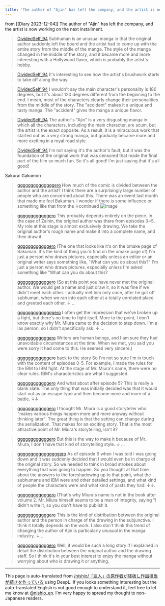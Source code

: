 ```yaml
---
title: 'The author of "Ajin" has left the company, and the artist is now working on the next installment.'
---
```


from  [[Diary 2023-12-04]]
The author of "Ajin" has left the company, and the artist is now working on the next installment.
> [DividedSelf_94](https://twitter.com/DividedSelf_94/status/1731239909225382330) Subhuman is an unusual manga in that the original author suddenly left the board and the artist had to come up with the entire story from the middle of the manga. The style of the manga changed in the middle of the story, and it became more and more interesting with a Hollywood flavor, which is probably the artist's hobby.

> [DividedSelf_94](https://twitter.com/DividedSelf_94/status/1731239910999507017) It's interesting to see how the artist's brushwork starts to take off along the way.

> [DividedSelf_94](https://twitter.com/DividedSelf_94/status/1731307285421666385) I wouldn't say the main character's personality is 180 degrees, but it's about 120 degrees different from the beginning to the end. I mean, most of the characters clearly change their personalities from the middle of the story.
>  The "accident" makes it a unique and tasty manga. The "accident" gives the manga a unique flavor.

> [DividedSelf_94](https://twitter.com/DividedSelf_94/status/1731308654421491720) The author's "Ajin" is a very disgusting manga in which all the characters, including the main character, are scum, but the artist is the exact opposite. As a result, it is a miraculous work that started out as a very strong manga, but gradually became more and more exciting in a royal road style.

> [DividedSelf_94](https://twitter.com/DividedSelf_94/status/1731309208354935073) I'm not saying it's the author's fault, but it was the foundation of the original work that was censored that made the final part of the film so much fun. So it's all good! I'm just saying that it's all good!

Sakurai Gakumon
> [ggggggggggggggero](https://twitter.com/ggggggggggero/status/913002403904987136) How much of the comic is divided between the author and the artist?
>  I think there are a surprisingly large number of people who are concerned about this.
>  There was an event last month that made me feel
>  Bakuman. I wonder if there is some influence or something like that from the
>  ↓continued
>  ![image](https://pbs.twimg.com/media/DKui13JUQAEKLUs?format=jpg&name=900x900#.png)

> [ggggggggggggero](https://twitter.com/ggggggggggero/status/913002629374001153) This probably depends entirely on the piece.
>  In the case of Zainin, the original author was there from episodes 0~5.
>  My role at this stage is almost exclusively drawing.
>  We take the original author's rough name and make it into a complete name, and then draw it.

> [ggggggggggggero](https://twitter.com/ggggggggggero/status/913002816511397888) (The one that looks like it's on the omake page of Bakuman. It's the kind of thing you'd find on the omake page of)
>  I'm just a person who draws pictures, especially unless an editor or an original writer says something like, "What can you do about this?" I'm just a person who draws pictures, especially unless I'm asked something like "What can you do about this?

> [ggggggggggggero](https://twitter.com/ggggggggggero/status/913003269785501696) (So at this point you have never met the original author.
>  We would get a name and just draw it, so it was fine if we didn't meet each other.
>  I actually met him only once, after he got off subhuman, when we ran into each other at a totally unrelated place and greeted each other. ↓ ...

> [ggggggggggggggero](https://twitter.com/ggggggggggero/status/913004012026306560) I often get the impression that we've broken up a fight, but there's no time to fight itself.
>  More to the point, I don't know exactly why Mr. Miura came to the decision to step down.
>  I'm a lax person, so I didn't specifically ask. ↓ ...

> [ggggggggggggero](https://twitter.com/ggggggggggero/status/913004187008434176) Writers are human beings, and I am sure they had unavoidable circumstances at the time.
>  When we met, you said you were sorry it had come to this.
>  He seemed very sincere.)

> [ggggggggggggero](https://twitter.com/ggggggggggero/status/913004371901784065) back to the story
>  So I'm not so sure I'm in touch with the content of episodes 0-5.
>  For example, I made the rules for the IBM to IBM fight.
>  At the stage of Mr. Miura's name, there were no clear rules.
>  IBM's characteristics are what I suggested.

> [ggggggggggggero](https://twitter.com/ggggggggggero/status/913004521256763393) And what about after episode 5?
>  This is really a blank slate.
>  The only thing that was initially decided was that it would start out as an escape type and then become more and more of a battle. ↓↓

> [ggggggggggggero](https://twitter.com/ggggggggggero/status/913004895963193344) I thought Mr. Miura is a good storyteller who "makes various things happen more and more anyway without thinking later". The great thing is that the setting can change during the serialization. That makes for an exciting story. That is the most attractive point of Mr. Miura's storytelling, isn't it?

> [ggggggggggggero](https://twitter.com/ggggggggggero/status/913005186964008961) But this is the way to make it because of Mr. Miura,
>  I don't have that kind of storytelling style. ↓ ...

> [ggggggggggggggggero](https://twitter.com/ggggggggggero/status/913005466774495232) As of episode 6 when I was told I was going down and it was suddenly decided that I would even be in charge of the original story.
>  So we needed to think in broad strokes about everything that was going to happen.
>  So you thought at that time about the answers to the foreshadowing up to that point, what the subhumans and IBM were and other detailed settings, and what kind of people the characters were and what kind of pasts they had. ↓↓.

> [ggggggggggggero](https://twitter.com/ggggggggggero/status/913005898015981568) (That's why Miura's name is not in the book after volume 2.
>  Mr. Miura himself seems to be a man of integrity, saying "I didn't write it, so you don't have to publish it.

> [ggggggggggggero](https://twitter.com/ggggggggggero/status/913006297548709888) This is the kind of distribution between the original author and the person in charge of the drawing in the subjunctive.
>  I think it totally depends on the work.
>  I also don't think this trend of changing the author of Ajin is particularly unusual in the manga industry. ↓ ...

> [ggggggggggggero](https://twitter.com/ggggggggggero/status/913006534149337088) Well, it would be such a long story if I explained in detail the distribution between the original author and the drawing staff.
>  So I think it's in your best interest to enjoy the manga without worrying about who is drawing it or anything.


---
This page is auto-translated from [/nishio/「亜人」の原作者が降板し作画担当が続きを作っている](https://scrapbox.io/nishio/「亜人」の原作者が降板し作画担当が続きを作っている) using DeepL. If you looks something interesting but the auto-translated English is not good enough to understand it, feel free to let me know at [@nishio_en](https://twitter.com/nishio_en). I'm very happy to spread my thought to non-Japanese readers.